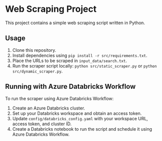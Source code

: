 # Web Scraping Project

This project contains a simple web scraping script written in Python.

## Usage

1. Clone this repository.
2. Install dependencies using `pip install -r src/requirements.txt`.
3. Place the URLs to be scraped in `input_data/search.txt`.
4. Run the scraper script locally: `python src/static_scraper.py` or `python src/dynamic_scraper.py`.

## Running with Azure Databricks Workflow

To run the scraper using Azure Databricks Workflow:

1. Create an Azure Databricks cluster.
2. Set up your Databricks workspace and obtain an access token.
3. Update `config/databricks_config.yaml` with your workspace URL, access token, and cluster ID.
4. Create a Databricks notebook to run the script and schedule it using Azure Databricks Workflow.
